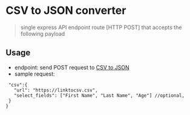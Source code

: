 # CSV to JSON converter

  >single express API endpoint route [HTTP POST] that accepts the following payload

## Usage
 - endpoint: send POST request to [CSV to JSON](https://butternut-valuable-dawn.glitch.me/)
 - sample request:
 ```{
  "csv":{
    "url": "https://linktocsv.csv",
    "select_fields": ["First Name", "Last Name", "Age"] //optional,
  }
}
```
